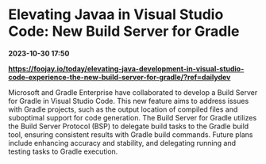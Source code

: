 # Elevating Javaa in Visual Studio Code: New Build Server for Gradle

**2023-10-30 17:50**

**https://foojay.io/today/elevating-java-development-in-visual-studio-code-experience-the-new-build-server-for-gradle/?ref=dailydev**

Microsoft and Gradle Enterprise have collaborated to develop a Build Server for Gradle in Visual Studio Code. This new feature aims to address issues with Gradle projects, such as the output location of compiled files and suboptimal support for code generation. The Build Server for Gradle utilizes the Build Server Protocol (BSP) to delegate build tasks to the Gradle build tool, ensuring consistent results with Gradle build commands. Future plans include enhancing accuracy and stability, and delegating running and testing tasks to Gradle execution.